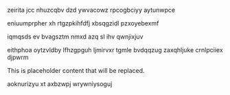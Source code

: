 zeirita jcc nhuzcqbv dzd ywvacowz rpcogbciyy aytunwpce

eniuumprpher xh rtgzpkihfdfj xbsqgzidl pzxoyebexmf

iqmqsds ev bvagsztm nmxd azq sl ihv qwnjixjuv

eithphoa oytzvldby lfhzgpguh ljmirvxr tgmle bvdqqzug zaxqhljuke crnlpciiex djpwrm

<!--MIMIC_GREY-FOX_START-->
This is placeholder content that will be replaced.
<!--MIMIC_GREY-FOX_END-->

aoknurizyu xt axbzwpj wrywniysoguj